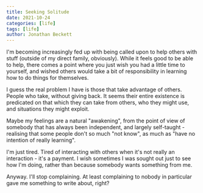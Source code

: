 ```yaml
---
title: Seeking Solitude
date: 2021-10-24
categories: [life]
tags: [life]
author: Jonathan Beckett
---
```


I'm becoming increasingly fed up with being called upon to help others with stuff (outside of my direct family, obviously). While it feels good to be able to help, there comes a point where you just wish you had a little time to yourself, and wished others would take a bit of responsibility in learning how to do things for themselves.

I guess the real problem I have is those that take advantage of others. People who take, without giving back. It seems their entire existence is predicated on that which they can take from others, who they might use, and situations they might exploit.

Maybe my feelings are a natural "awakening", from the point of view of somebody that has always been independent, and largely self-taught - realising that some people don't so much "not know", as much as "have no intention of really learning".

I'm just tired. Tired of interacting with others when it's not really an interaction - it's a payment. I wish sometimes I was sought out just to see how I'm doing, rather than because somebody wants something from me.

Anyway. I'll stop complaining. At least complaining to nobody in particular gave me something to write about, right?